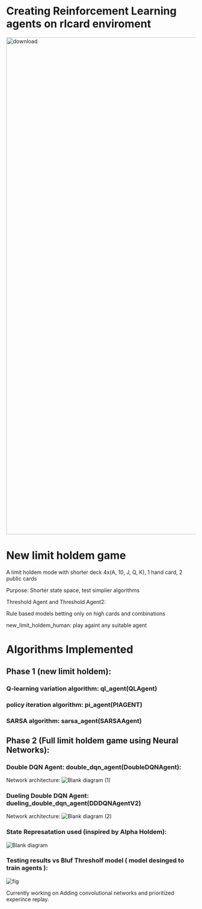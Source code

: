 # Creating Reinforcement Learning agents on rlcard enviroment

<img width="1322" alt="download" src="https://github.com/gsiatras/Reinforcement_Deep_Learning_Algorithms_in_Poker/assets/94067900/6f25fbd1-c603-4c8a-841e-6f403d039841">

# New limit holdem game
A limit holdem mode with shorter deck 4x(A, 10, J, Q, K), 1 hand card, 2 public cards		

Purpose: Shorter state space, test simplier algorithms		

Threshold Agent and Threshold Agent2:		

Rule based models betting only on high cards and combinations

new_limit_holdem_human: play againt any suitable agent
		
# Algorithms Implemented

## Phase 1 (new limit holdem):
### Q-learning variation algorithm: ql_agent(QLAgent)

### policy iteration algorithm: pi_agent(PIAGENT) 

### SARSA algorithm: sarsa_agent(SARSAAgent)

## Phase 2 (Full limit holdem game using Neural Networks):

### Double DQN Agent: double_dqn_agent(DoubleDQNAgent):
Network architecture:
![Blank diagram (1)](https://github.com/gsiatras/Reinforcement_Deep_Learning_Algorithms_in_Poker/assets/94067900/563249a3-21c4-47cf-be95-d7ce58af7f8c)


### Dueling Double DQN Agent: dueling_double_dqn_agent(DDDQNAgentV2)
Network architecture:
![Blank diagram (2)](https://github.com/gsiatras/Reinforcement_Deep_Learning_Algorithms_in_Poker/assets/94067900/7cf3ff8a-7c51-438a-9f52-4ba7dab4bed7)

### State Represatation used (inspired by Alpha Holdem):
![Blank diagram](https://github.com/gsiatras/Reinforcement_Deep_Learning_Algorithms_in_Poker/assets/94067900/b310908a-9e67-4716-9622-b21a7e70634f)

### Testing results vs Bluf Thresholf model ( model desinged to train agents ):

![fig](https://github.com/gsiatras/Reinforcement_Deep_Learning_Algorithms_in_Poker/assets/94067900/ef9ff892-b227-486e-bce3-4806b803fc12)

Currently working on Adding convolutional networks and prioritized experince replay. 




